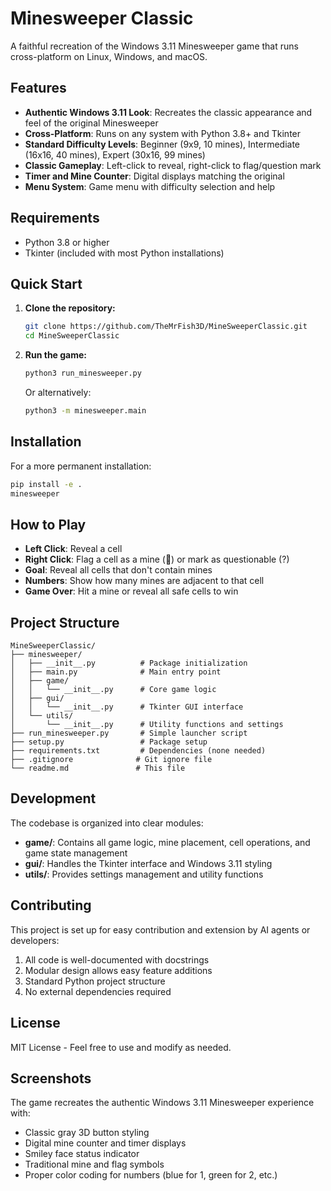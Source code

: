 # Minesweeper Classic

A faithful recreation of the Windows 3.11 Minesweeper game that runs cross-platform on Linux, Windows, and macOS.

## Features

- **Authentic Windows 3.11 Look**: Recreates the classic appearance and feel of the original Minesweeper
- **Cross-Platform**: Runs on any system with Python 3.8+ and Tkinter
- **Standard Difficulty Levels**: Beginner (9x9, 10 mines), Intermediate (16x16, 40 mines), Expert (30x16, 99 mines)
- **Classic Gameplay**: Left-click to reveal, right-click to flag/question mark
- **Timer and Mine Counter**: Digital displays matching the original
- **Menu System**: Game menu with difficulty selection and help

## Requirements

- Python 3.8 or higher
- Tkinter (included with most Python installations)

## Quick Start

1. **Clone the repository:**
   ```bash
   git clone https://github.com/TheMrFish3D/MineSweeperClassic.git
   cd MineSweeperClassic
   ```

2. **Run the game:**
   ```bash
   python3 run_minesweeper.py
   ```
   
   Or alternatively:
   ```bash
   python3 -m minesweeper.main
   ```

## Installation

For a more permanent installation:

```bash
pip install -e .
minesweeper
```

## How to Play

- **Left Click**: Reveal a cell
- **Right Click**: Flag a cell as a mine (🚩) or mark as questionable (?)
- **Goal**: Reveal all cells that don't contain mines
- **Numbers**: Show how many mines are adjacent to that cell
- **Game Over**: Hit a mine or reveal all safe cells to win

## Project Structure

```
MineSweeperClassic/
├── minesweeper/
│   ├── __init__.py          # Package initialization
│   ├── main.py              # Main entry point
│   ├── game/
│   │   └── __init__.py      # Core game logic
│   ├── gui/
│   │   └── __init__.py      # Tkinter GUI interface
│   └── utils/
│       └── __init__.py      # Utility functions and settings
├── run_minesweeper.py       # Simple launcher script
├── setup.py                 # Package setup
├── requirements.txt         # Dependencies (none needed)
├── .gitignore              # Git ignore file
└── readme.md               # This file
```

## Development

The codebase is organized into clear modules:

- **game/**: Contains all game logic, mine placement, cell operations, and game state management
- **gui/**: Handles the Tkinter interface and Windows 3.11 styling
- **utils/**: Provides settings management and utility functions

## Contributing

This project is set up for easy contribution and extension by AI agents or developers:

1. All code is well-documented with docstrings
2. Modular design allows easy feature additions
3. Standard Python project structure
4. No external dependencies required

## License

MIT License - Feel free to use and modify as needed.

## Screenshots

The game recreates the authentic Windows 3.11 Minesweeper experience with:
- Classic gray 3D button styling
- Digital mine counter and timer displays
- Smiley face status indicator
- Traditional mine and flag symbols
- Proper color coding for numbers (blue for 1, green for 2, etc.)
